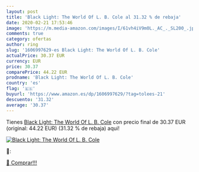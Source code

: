 ```yaml
---
layout: post
title: 'Black Light: The World Of L. B. Cole al 31.32 % de rebaja'
date: 2020-02-21 17:53:46
image: 'https://m.media-amazon.com/images/I/61vh4iV9m0L._AC_._SL200_.jpg'
comments: true
category: ofertas
author: ring
slug: '1606997629-es Black Light: The World Of L. B. Cole'
actualPrice: 30.37 EUR
currency: EUR
price: 30.37
comparePrice: 44.22 EUR
prodname: 'Black Light: The World Of L. B. Cole'
country: 'es'
flag: '🇪🇸'
buyurl: 'https://www.amazon.es/dp/1606997629/?tag=tolees-21'
descuento: '31.32'
average: '30.37'
---
```


Tienes [Black Light: The World Of L. B. Cole](https://www.amazon.es/dp/1606997629/?tag=tolees-21) con precio final de  30.37 EUR (original: 44.22 EUR) (31.32 %  de rebaja) aqui!

[![Black Light: The World Of L. B. Cole](https://m.media-amazon.com/images/I/61vh4iV9m0L._AC_._SL200_.jpg)](https://www.amazon.es/dp/1606997629/?tag=tolees-21)

🔎:


[🛒 Comprar!!!](https://www.amazon.es/dp/1606997629/?tag=tolees-21)
